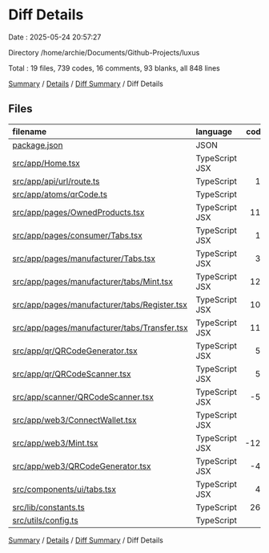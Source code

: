 # Diff Details

Date : 2025-05-24 20:57:27

Directory /home/archie/Documents/Github-Projects/luxus

Total : 19 files,  739 codes, 16 comments, 93 blanks, all 848 lines

[Summary](results.md) / [Details](details.md) / [Diff Summary](diff.md) / Diff Details

## Files
| filename | language | code | comment | blank | total |
| :--- | :--- | ---: | ---: | ---: | ---: |
| [package.json](/package.json) | JSON | 2 | 0 | 0 | 2 |
| [src/app/Home.tsx](/src/app/Home.tsx) | TypeScript JSX | 4 | 20 | 0 | 24 |
| [src/app/api/url/route.ts](/src/app/api/url/route.ts) | TypeScript | 14 | 0 | 3 | 17 |
| [src/app/atoms/qrCode.ts](/src/app/atoms/qrCode.ts) | TypeScript | 2 | 0 | 2 | 4 |
| [src/app/pages/OwnedProducts.tsx](/src/app/pages/OwnedProducts.tsx) | TypeScript JSX | 110 | 1 | 19 | 130 |
| [src/app/pages/consumer/Tabs.tsx](/src/app/pages/consumer/Tabs.tsx) | TypeScript JSX | 18 | 0 | 4 | 22 |
| [src/app/pages/manufacturer/Tabs.tsx](/src/app/pages/manufacturer/Tabs.tsx) | TypeScript JSX | 36 | 0 | 4 | 40 |
| [src/app/pages/manufacturer/tabs/Mint.tsx](/src/app/pages/manufacturer/tabs/Mint.tsx) | TypeScript JSX | 128 | 5 | 30 | 163 |
| [src/app/pages/manufacturer/tabs/Register.tsx](/src/app/pages/manufacturer/tabs/Register.tsx) | TypeScript JSX | 100 | 0 | 18 | 118 |
| [src/app/pages/manufacturer/tabs/Transfer.tsx](/src/app/pages/manufacturer/tabs/Transfer.tsx) | TypeScript JSX | 114 | 2 | 23 | 139 |
| [src/app/qr/QRCodeGenerator.tsx](/src/app/qr/QRCodeGenerator.tsx) | TypeScript JSX | 56 | 0 | 13 | 69 |
| [src/app/qr/QRCodeScanner.tsx](/src/app/qr/QRCodeScanner.tsx) | TypeScript JSX | 51 | 1 | 11 | 63 |
| [src/app/scanner/QRCodeScanner.tsx](/src/app/scanner/QRCodeScanner.tsx) | TypeScript JSX | -51 | -1 | -11 | -63 |
| [src/app/web3/ConnectWallet.tsx](/src/app/web3/ConnectWallet.tsx) | TypeScript JSX | 2 | 0 | 0 | 2 |
| [src/app/web3/Mint.tsx](/src/app/web3/Mint.tsx) | TypeScript JSX | -129 | -12 | -23 | -164 |
| [src/app/web3/QRCodeGenerator.tsx](/src/app/web3/QRCodeGenerator.tsx) | TypeScript JSX | -41 | 0 | -12 | -53 |
| [src/components/ui/tabs.tsx](/src/components/ui/tabs.tsx) | TypeScript JSX | 48 | 0 | 8 | 56 |
| [src/lib/constants.ts](/src/lib/constants.ts) | TypeScript | 269 | 0 | 1 | 270 |
| [src/utils/config.ts](/src/utils/config.ts) | TypeScript | 6 | 0 | 3 | 9 |

[Summary](results.md) / [Details](details.md) / [Diff Summary](diff.md) / Diff Details